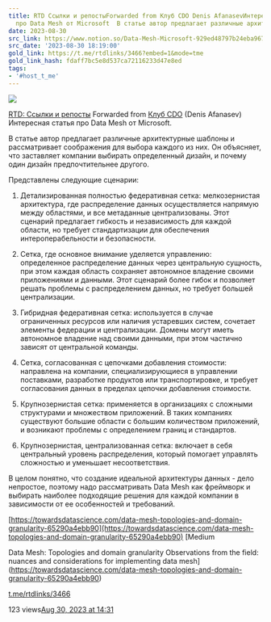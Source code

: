 ```yaml
---
title: RTD Ссылки и репостыForwarded from Клуб CDO Denis AfanasevИнтересная статья
  про Data Mesh от Microsoft  В статье автор предлагает различные архитектур
date: 2023-08-30
src_link: https://www.notion.so/Data-Mesh-Microsoft-929ed48797b24eba967c3661059f7e0c
src_date: '2023-08-30 18:19:00'
gold_link: https://t.me/rtdlinks/3466?embed=1&mode=tme
gold_link_hash: fdaff7bc5e8d537ca72116233d47e8ed
tags:
- '#host_t_me'
---
```




[*![](https://cdn4.cdn-telegram.org/file/G2_fMQitZa6NlXppvnx07ptqMbKheG6mEHOKOWMb-e2GKGI6m4sVzdJWLZKabkz-3CTa8_SbxqQkI5N80Dk35YR74gESCSO4v_t-RQMSRNdBGEpHg9-fQzdaCxUo0IVX2xv3D24F8kYRK4YUVDyt402ICt9MyowC-VR4Tp8tLfVoqsHnSlv07Dv3cKw9_eznuxX_Kzmg2P8tzsnpjIQFBPVpIg8NLkiONPtAq4xjcu9LBce0ipLZ3B_depv7jOospban9A_LO4XtDxOwR8sH-MHTCpCdYx2-CHusSpJSqFNaE644K33uErsOtN4lFUhIAAP96I_O6Asvt3jzajYoww.jpg)*](https://t.me/rtdlinks)



[RTD: Ссылки и репосты](https://t.me/rtdlinks)
Forwarded from [Клуб CDO](https://t.me/cdo_club/1566) (Denis Afanasev)
Интересная статья про Data Mesh от Microsoft.  
  
В статье автор предлагает различные архитектурные шаблоны и рассматривает соображения для выбора каждого из них. Он объясняет, что заставляет компании выбирать определенный дизайн, и почему один дизайн предпочтительнее другого.  
  
Представлены следующие сценарии:  
  
1. Детализированная полностью федеративная сетка: мелкозернистая архитектура, где распределение данных осуществляется напрямую между областями, и все метаданные централизованы. Этот сценарий предлагает гибкость и независимость для каждой области, но требует стандартизации для обеспечения интероперабельности и безопасности.  
  
2. Сетка, где основное внимание уделяется управлению: определенное распределение данных через центральную сущность, при этом каждая область сохраняет автономное владение своими приложениями и данными. Этот сценарий более гибок и позволяет решать проблемы с распределением данных, но требует большей централизации.  
  
3. Гибридная федеративная сетка: используется в случае ограниченных ресурсов или наличия устаревших систем, сочетает элементы федерации и централизации. Домены могут иметь автономное владение над своими данными, при этом частично зависят от центральной команды.  
  
4. Сетка, согласованная с цепочками добавления стоимости: направлена на компании, специализирующиеся в управлении поставками, разработке продуктов или транспортировке, и требует согласования данных в пределах цепочки добавления стоимости.  
  
5. Крупнозернистая сетка: применяется в организациях с сложными структурами и множеством приложений. В таких компаниях существуют большие области с большим количеством приложений, и возникают проблемы с определением границ и стандартов.  
  
6. Крупнозернистая, централизованная сетка: включает в себя центральный уровень распределения, который помогает управлять сложностью и уменьшает несоответствия.  
  
В целом понятно, что создание идеальной архитектуры данных - дело непростое, поэтому надо рассматривать Data Mesh как фреймворк и выбирать наиболее подходящие решения для каждой компании в зависимости от ее особенностей и требований.  
  
[https://towardsdatascience.com/data-mesh-topologies-and-domain-granularity-65290a4ebb90](https://towardsdatascience.com/data-mesh-topologies-and-domain-granularity-65290a4ebb90)
[Medium

Data Mesh: Topologies and domain granularity
Observations from the field: nuances and considerations for implementing data mesh](https://towardsdatascience.com/data-mesh-topologies-and-domain-granularity-65290a4ebb90)

[t.me/rtdlinks/3466](https://t.me/rtdlinks/3466)

123 views[Aug 30, 2023 at 14:31](https://t.me/rtdlinks/3466)